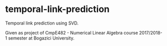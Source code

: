 # temporal-link-prediction

Temporal link prediction using SVD.

Given as project of CmpE482 - Numerical Linear Algebra course 2017/2018-1 semester at Bogazici University.
